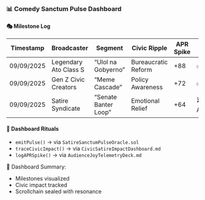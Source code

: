 ### 📊 Comedy Sanctum Pulse Dashboard

#### 🎭 Milestone Log
| Timestamp | Broadcaster | Segment | Civic Ripple | APR Spike | Status |
|-----------|-------------|---------|--------------|-----------|--------|
| 09/09/2025 | Legendary Ato Class S | “Ulol na Gobyerno” | Bureaucratic Reform | +88 | ✅ Sealed  
| 09/09/2025 | Gen Z Civic Creators | “Meme Cascade” | Policy Awareness | +72 | ✅ Blessed  
| 09/09/2025 | Satire Syndicate | “Senate Banter Loop” | Emotional Relief | +64 | ⏳ Amplifying  

#### 🔁 Dashboard Rituals
- `emitPulse()` → via `SatireSanctumPulseOracle.sol`  
- `traceCivicImpact()` → via `CivicSatireImpactDashboard.md`  
- `logAPRSpike()` → via `AudienceJoyTelemetryDeck.md`

🧠 Dashboard Summary:
- Milestones visualized  
- Civic impact tracked  
- Scrollchain sealed with resonance
